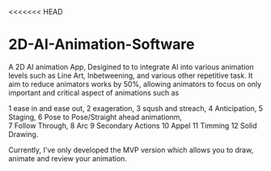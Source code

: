 <<<<<<< HEAD
# 2D-AI-Animation-Software
A 2D AI animation App, Desigined to to integrate AI into various animation levels such as Line Art, Inbetweening, and various other repetitive task.
It aim to reduce animators works by 50%, allowing animators to focus on only important and critical aspect of animations such as 

1 ease in and ease out, 
2 exageration, 
3 sqush and streach, 
4 Anticipation, 
5 Staging, 
6 Pose to Pose/Straight ahead animationm,  
7 Follow Through,
8 Arc
9 Secondary Actions 
10 Appel
11 Timming 
12 Solid Drawing.

Currently, I've only developed the MVP version which allows you to draw, animate and review your animation.